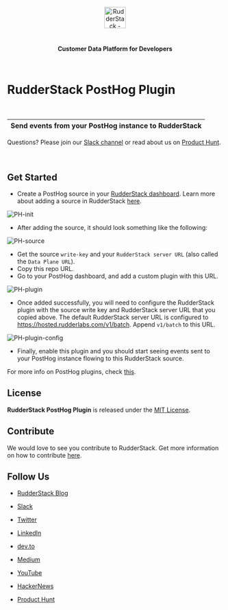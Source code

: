 <p align="center"><a  href="https://rudderstack.com"><img  src="https://user-images.githubusercontent.com/59817155/126267034-ae9870b7-9137-4f45-be65-d621b055a972.png"  alt="RudderStack - Customer Data Platform for Developers"  height="50"/></a></p>

<h1 align="center"></h1>

<p align="center"><b>Customer Data Platform for Developers</b></p>

<br/>

  

#  RudderStack PostHog Plugin
<br>

  | **Send events from your PostHog instance to RudderStack** |
| :------------------------------------------------------------------------------------------------------------------------------------------------------------------------------------------------------------------------------------- |

  

Questions? Please join our [Slack channel](https://resources.rudderstack.com/join-rudderstack-slack) or read about us on [Product Hunt](https://www.producthunt.com/posts/rudderstack).

<br>

  
## Get Started

 -  Create a PostHog source in your [RudderStack dashboard](https://app.rudderstack.com/). Learn more about adding a source in RudderStack [here](https://docs.rudderstack.com/get-started/adding-source-and-destination-rudderstack).
   
 ![PH-init](https://github.com/rudderlabs/rudderstack-posthog-plugin/blob/master/images/PH-init.png)

 - After adding the source, it should look something like the following:

 ![PH-source](https://user-images.githubusercontent.com/59817155/109136455-2416f100-777e-11eb-83db-342bee7f119b.png)

 - Get the source `write-key` and your `RudderStack server URL` (also called the `Data Plane URL`).
 - Copy this repo URL.
 - Go to your PostHog dashboard, and add a custom plugin with this URL.

  ![PH-plugin](https://github.com/rudderlabs/rudderstack-posthog-plugin/blob/master/images/Screenshot%202021-02-22%20at%207.49.50%20PM.png)
  
 - Once added successfully, you will need to configure the RudderStack plugin with the source write key and RudderStack server URL that you copied above. The default RudderStack server URL is configured to https://hosted.rudderlabs.com/v1/batch. Append `v1/batch` to this URL.

 ![PH-plugin-config](https://github.com/rudderlabs/rudderstack-posthog-plugin/blob/master/images/Screenshot%202021-02-22%20at%207.50.55%20PM.png)

 - Finally, enable this plugin and you should start seeing events sent to your PostHog instance flowing to this RudderStack source.

  For more info on PostHog plugins, check [this](https://posthog.com/docs/plugins/overview).

## License

**RudderStack PostHog Plugin** is released under the [MIT License][mit_license].

## Contribute 

We would love to see you contribute to RudderStack. Get more information on how to contribute [here](CONTRIBUTING.md).

## Follow Us

-  [RudderStack Blog][rudderstack-blog]

-  [Slack][slack]

-  [Twitter][twitter]

-  [LinkedIn][linkedin]

-  [dev.to][devto]

-  [Medium][medium]

-  [YouTube][youtube]

-  [HackerNews][hackernews]

-  [Product Hunt][producthunt]

[slack]: https://resources.rudderstack.com/join-rudderstack-slack
[twitter]: https://twitter.com/rudderstack
[linkedin]: https://www.linkedin.com/company/rudderlabs/
[devto]: https://dev.to/rudderstack
[medium]: https://rudderstack.medium.com/
[youtube]: https://www.youtube.com/channel/UCgV-B77bV_-LOmKYHw8jvBw
[rudderstack-blog]: https://rudderstack.com/blog/
[hackernews]: https://news.ycombinator.com/item?id=21081756
[producthunt]: https://www.producthunt.com/posts/rudderstack
[agplv3_license]: https://www.gnu.org/licenses/agpl-3.0-standalone.html
[sspl_license]: https://www.mongodb.com/licensing/server-side-public-license
[mit_license]: https://opensource.org/licenses/MIT
[config-generator]: https://github.com/rudderlabs/config-generator
[config-generator-section]: https://github.com/rudderlabs/rudder-server/blob/master/README.md#rudderstack-config-generator
[rudder-logo]: https://repository-images.githubusercontent.com/197743848/b352c900-dbc8-11e9-9d45-4deb9274101f
